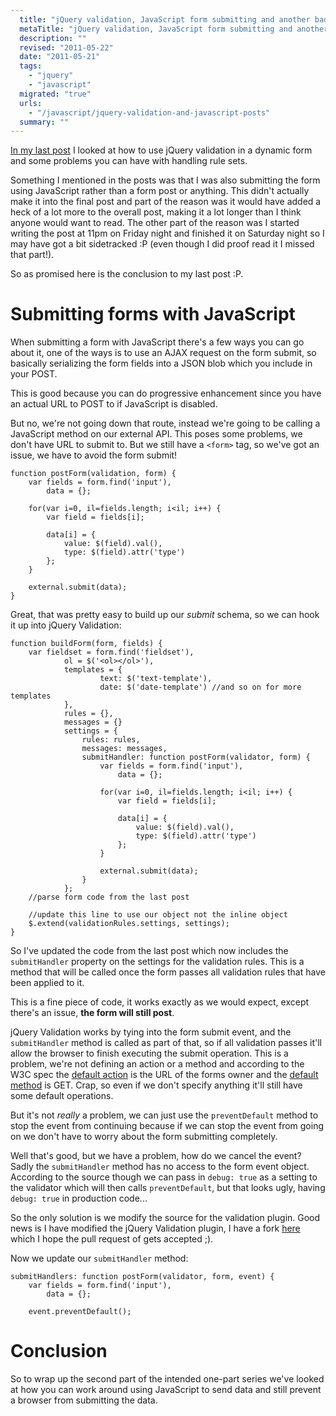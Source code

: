 ```yaml
---
  title: "jQuery validation, JavaScript form submitting and another bad idea"
  metaTitle: "jQuery validation, JavaScript form submitting and another bad idea"
  description: ""
  revised: "2011-05-22"
  date: "2011-05-21"
  tags: 
    - "jquery"
    - "javascript"
  migrated: "true"
  urls: 
    - "/javascript/jquery-validation-and-javascript-posts"
  summary: ""
---
```

[In my last post][1] I looked at how to use jQuery validation in a dynamic form and some problems you can have with handling rule sets.

Something I mentioned in the posts was that I was also submitting the form using JavaScript rather than a form post or anything. This didn't actually make it into the final post and part of the reason was it would have added a heck of a lot more to the overall post, making it a lot longer than I think anyone would want to read. The other part of the reason was I started writing the post at 11pm on Friday night and finished it on Saturday night so I may have got a bit sidetracked :P (even though I did proof read it I missed that part!).

So as promised here is the conclusion to my last post :P.

# Submitting forms with JavaScript

When submitting a form with JavaScript there's a few ways you can go about it, one of the ways is to use an AJAX request on the form submit, so basically serializing the form fields into a JSON blob which you include in your POST.

This is good because you can do progressive enhancement since you have an actual URL to POST to if JavaScript is disabled.

But no, we're not going down that route, instead we're going to be calling a JavaScript method on our external API. This poses some problems, we don't have URL to submit to. But we still have a `<form>` tag, so we've got an issue, we have to avoid the form submit!

	function postForm(validation, form) {
		var fields = form.find('input'),
			data = {};
		
		for(var i=0, il=fields.length; i<il; i++) {
			var field = fields[i];
			
			data[i] = {
				value: $(field).val(),
				type: $(field).attr('type')
			};
		}
		
		external.submit(data);
	}

Great, that was pretty easy to build up our *submit* schema, so we can hook it up into jQuery Validation:

	function buildForm(form, fields) {
        var fieldset = form.find('fieldset'),
                ol = $('<ol></ol>'),
                templates = {
                        text: $('text-template'),
                        date: $('date-template') //and so on for more templates
                },
                rules = {},
                messages = {}
				settings = {
					rules: rules,
					messages: messages,
					submitHandler: function postForm(validator, form) {
						var fields = form.find('input'),
							data = {};
						
						for(var i=0, il=fields.length; i<il; i++) {
							var field = fields[i];
							
							data[i] = {
								value: $(field).val(),
								type: $(field).attr('type')
							};
						}
						
						external.submit(data);
					}
				};
		//parse form code from the last post
		
		//update this line to use our object not the inline object
		$.extend(validationRules.settings, settings);
	}

So I've updated the code from the last post which now includes the `submitHandler` property on the settings for the validation rules. This is a method that will be called once the form passes all validation rules that have been applied to it.

This is a fine piece of code, it works exactly as we would expect, except there's an issue, **the form will still post**.

jQuery Validation works by tying into the form submit event, and the `submitHandler` method is called as part of that, so if all validation passes it'll allow the browser to finish executing the submit operation. This is a problem, we're not defining an action or a method and according to the W3C spec the [default action][3] is the URL of the forms owner and the [default method][4] is GET. Crap, so even if we don't specify anything it'll still have some default operations.

But it's not *really* a problem, we can just use the `preventDefault` method to stop the event from continuing because if we can stop the event from going on we don't have to worry about the form submitting completely.

Well that's good, but we have a problem, how do we cancel the event? Sadly the `submitHandler` method has no access to the form event object. According to the source though we can pass in `debug: true` as a setting to the validator which will then calls `preventDefault`, but that looks ugly, having `debug: true` in production code...

So the only solution is we modify the source for the validation plugin. Good news is I have modified the jQuery Validation plugin, I have a fork [here][2] which I hope the pull request of gets accepted ;).

Now we update our `submitHandler` method:

	submitHandlers: function postForm(validator, form, event) {
		var fields = form.find('input'),
			data = {};
		
		event.preventDefault();

# Conclusion

So to wrap up the second part of the intended one-part series we've looked at how you can work around using JavaScript to send data and still prevent a browser from submitting the data.


  [1]: /javascript/jquery-validation-and-dynamic-forms
  [2]: https://github.com/aaronpowell/jquery-validation/commit/6a5eadd42661655d80248a825431bf30c56a34af
  [3]: http://dev.w3.org/html5/spec-author-view/spec.html#attr-fs-action
  [4]: http://dev.w3.org/html5/spec-author-view/spec.html#attr-fs-method